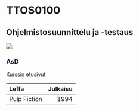 # TTOS0100
## Ohjelmistosuunnittelu ja -testaus
![](https://www.google.fi/search?q=memes&espv=2&biw=1680&bih=944&source=lnms&tbm=isch&sa=X&ved=0ahUKEwjQyoiZtM7RAhUJhSwKHVFCBlkQ_AUIBigB#tbm=isch&q=suomi+memes&imgrc=PA9iY9vnq9gvUM%3A)
### AsD ###
[Kurssin etusivut](https://github.com/JAMK-IT/TTOS0100-Ohjelmistosuunnittelu-ja-testaus/wiki)

|Leffa | Julkaisu |
|:-----|---------:|
|Pulp Fiction| 1994|
